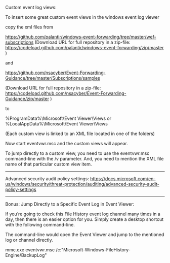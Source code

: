Custom event log views:

To insert some great custom event views in the windows event log viewer 

copy the xml files from

https://github.com/palantir/windows-event-forwarding/tree/master/wef-subscriptions
(Download URL for full repository in a zip-file: https://codeload.github.com/palantir/windows-event-forwarding/zip/master )

and 

https://github.com/nsacyber/Event-Forwarding-Guidance/tree/master/Subscriptions/samples

(Download URL for full repository in a zip-file: https://codeload.github.com/nsacyber/Event-Forwarding-Guidance/zip/master )

to

%ProgramData%\Microsoft\Event Viewer\Views
or
%LocalAppData%\Microsoft\Event Viewer\Views

(Each custom view is linked to an XML file located in one of the folders)

Now start 
eventvwr.msc
and the custom views will appear.

To jump directly to a custom view, 
you need to use the eventvwr.msc command-line with the /v parameter. And, you need to mention the XML file name of that particular custom view item.

-----------------

Advanced security audit policy settings:
https://docs.microsoft.com/en-us/windows/security/threat-protection/auditing/advanced-security-audit-policy-settings

------------------------------------

Bonus:
Jump Directly to a Specific Event Log in Event Viewer:

If you’re going to check this File History event log channel many times in a day, then there is an easier option for you. 
Simply create a desktop shortcut with the following command-line.

The command-line would open the Event Viewer and jump to the mentioned log or channel directly.

mmc.exe eventvwr.msc /c:"Microsoft-Windows-FileHistory-Engine/BackupLog"

